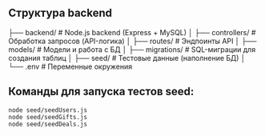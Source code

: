 ## Структура backend
├── backend/               # Node.js backend (Express + MySQL)
│   ├── controllers/       # Обработка запросов (API-логика)
│   ├── routes/            # Эндпоинты API
│   ├── models/            # Модели и работа с БД
│   ├── migrations/        # SQL-миграции для создания таблиц
│   ├── seed/              # Тестовые данные (наполнение БД)
│   └── .env               # Переменные окружения

## Команды для запуска тестов seed:
 ```
node seed/seedUsers.js
node seed/seedGifts.js
node seed/seedDeals.js
 ```